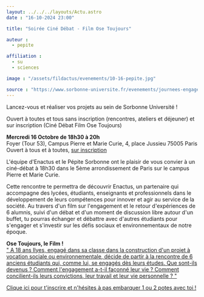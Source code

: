 ```yaml
---
layout: ../../../layouts/Actu.astro
date : "16-10-2024 23:00"

title: "Soirée Ciné Débat - Film Ose Toujours"

auteur :
  - pepite

affiliation :
  - su
  - sciences

image : "/assets/fildactus/evenements/10-16-pepite.jpg"

source : "https://www.sorbonne-universite.fr/evenements/journees-engagement-et-entrepreneuriat-etudiant"
---
```


Lancez-vous et réaliser vos projets au sein de Sorbonne Université !  

Ouvert à toutes et tous sans inscription (rencontres, ateliers et déjeuner) et sur inscription (Ciné Débat Film Ose Toujours)

__Mercredi 16 Octobre de 18h30 à 20h__  
Foyer (Tour 53), Campus Pierre et Marie Curie, 4, place Jussieu 75005 Paris  
Ouvert à tous et à toutes, [sur inscription](https://lime3-app1.sorbonne-universite.fr/index.php/833876)

L'équipe d'Enactus et le Pépite Sorbonne ont le plaisir de vous convier à un ciné-débat à 18h30 dans le 5ème arrondissement de Paris sur le campus Pierre et Marie Curie.

Cette rencontre te permettra de découvrir Enactus, un partenaire qui accompagne des lycées, étudiants, enseignants et professionnels dans le développement de leurs compétences pour innover et agir au service de la société. Au travers d'un film sur l'engagement et le retour d'expériences de 6 alumnis, suivi d'un débat et d'un moment de discussion libre autour d'un buffet, tu pourras échanger et débattre avec d'autres étudiants pour s'engager et s'investir sur les défis sociaux et environnementaux de notre époque.

__Ose Toujours, le Film !__  
<u>" A 18 ans Ilyes, engagé dans sa classe dans la construction d'un projet à vocation sociale ou environnementale, décide de partir à la rencontre de 6 anciens étudiants qui, comme lui, se engagés dès leurs études. Que sont-ils devenus ? Comment l'engagement a-t-il façonné leur vie ? Comment concilient-ils leurs convictions, leur travail et leur vie personnelle ? "</u>

[Clique ici pour t'inscrire et n'hésites à pas embarquer 1 ou 2 potes avec toi !](https://lime3-app1.sorbonne-universite.fr/index.php/833876)

